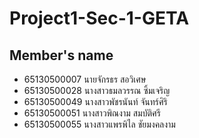 # Project1-Sec-1-GETA

## Member's name
* 65130500007 นายจักรธร สอวิเศษ
* 65130500028 นางสาวธมลวรรณ ซิ้มเจริญ
* 65130500049 นางสาวพัชรนันท์ จันทร์ศิริ
* 65130500051 นางสาวพิณงาม สมบัติศรี
* 65130500055 นางสาวแพรพิไล ชัยมงคลงาม
